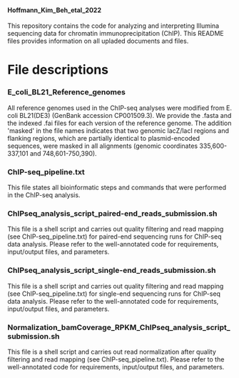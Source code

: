 #### Hoffmann_Kim_Beh_etal_2022

This repository contains the code for analyzing and interpreting Illumina sequencing data for chromatin immunoprecipitation (ChIP). 
This README files provides information on all upladed documents and files. 

# File descriptions

### E_coli_BL21_Reference_genomes
All reference genomes used in the ChIP-seq analyses were modified from E. coli BL21(DE3) (GenBank accession CP001509.3). We provide the .fasta 
and the indexed .fai files for each version of the reference genome. 
The addition 'masked' in the file names indicates that two genomic lacZ/lacI regions and flanking regions, which are partially identical to plasmid-encoded sequences, were masked in all alignments (genomic coordinates 335,600-337,101 and 748,601-750,390).

### ChIP-seq_pipeline.txt
This file states all bioinformatic steps and commands that were performed in the ChIP-seq analysis.

### ChIPseq_analysis_script_paired-end_reads_submission.sh
This file is a shell script and carries out quality filtering and read mapping (see ChIP-seq_pipeline.txt) for paired-end sequencing runs for ChIP-seq data analysis. Please refer to the well-annotated code for requirements, input/output files, and parameters.

### ChIPseq_analysis_script_single-end_reads_submission.sh
This file is a shell script and carries out quality filtering and read mapping (see ChIP-seq_pipeline.txt) for single-end sequencing runs for ChIP-seq data analysis. Please refer to the well-annotated code for requirements, input/output files, and parameters.

### Normalization_bamCoverage_RPKM_ChIPseq_analysis_script_submission.sh
This file is a shell script and carries out read normalization after quality filtering and read mapping (see ChIP-seq_pipeline.txt). Please refer to the well-annotated code for requirements, input/output files, and parameters.

